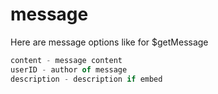 # message

Here are message options like for $getMessage

```javascript
content - message content
userID - author of message
description - description if embed
```

